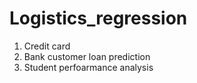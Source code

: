 # Logistics_regression
1. Credit card
2. Bank customer loan prediction
3. Student perfoarmance analysis
